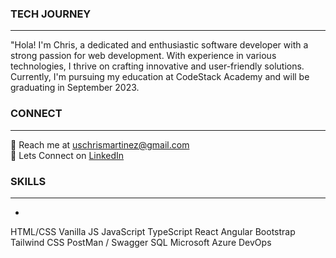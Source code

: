 ### TECH JOURNEY 
--------------------------------------------
"Hola! I'm Chris, a dedicated and enthusiastic software developer with a strong passion for web development. With experience in various technologies, I thrive on crafting innovative and user-friendly solutions. Currently, I'm pursuing my education at CodeStack Academy and will be graduating in September 2023.

### CONNECT  
--------------------------------------------
📧 Reach me at uschrismartinez@gmail.com  
📇 Lets Connect on [LinkedIn](https://www.linkedin.com/in/3chrismartinez/)


### SKILLS 
--------------------------------------------
*


HTML/CSS
Vanilla JS
JavaScript
TypeScript
React
Angular
Bootstrap
Tailwind CSS
PostMan / Swagger
SQL
Microsoft Azure
DevOps
<!--
**chrismartinex/chrismartinex** is a ✨ _special_ ✨ repository because its `README.md` (this file) appears on your GitHub profile.

Here are some ideas to get you started:

- 🔭 I’m currently working on ...
- 🌱 I’m currently learning ...
- 👯 I’m looking to collaborate on ...
- 🤔 I’m looking for help with ...
- 💬 Ask me about ...
- 📫 How to reach me: ...
- 😄 Pronouns: ...
- ⚡ Fun fact: ...
-->
